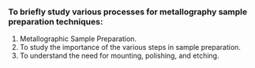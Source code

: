 ### To briefly study various processes for metallography sample preparation techniques:<br>
1.	Metallographic Sample Preparation.<br>
2.	To study the importance of the various steps in sample preparation.<br>
3.	To understand the need for mounting, polishing, and etching.

